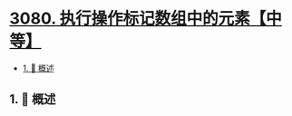 # [3080. 执行操作标记数组中的元素【中等】](https://github.com/tnotesjs/TNotes.leetcode/tree/main/notes/3080.%20%E6%89%A7%E8%A1%8C%E6%93%8D%E4%BD%9C%E6%A0%87%E8%AE%B0%E6%95%B0%E7%BB%84%E4%B8%AD%E7%9A%84%E5%85%83%E7%B4%A0%E3%80%90%E4%B8%AD%E7%AD%89%E3%80%91)

<!-- region:toc -->

- [1. 📝 概述](#1--概述)

<!-- endregion:toc -->

## 1. 📝 概述
